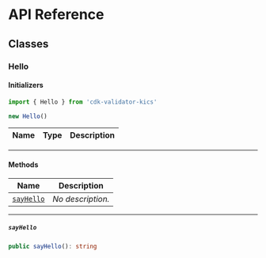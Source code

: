 # API Reference <a name="API Reference" id="api-reference"></a>



## Classes <a name="Classes" id="Classes"></a>

### Hello <a name="Hello" id="cdk-validator-kics.Hello"></a>

#### Initializers <a name="Initializers" id="cdk-validator-kics.Hello.Initializer"></a>

```typescript
import { Hello } from 'cdk-validator-kics'

new Hello()
```

| **Name** | **Type** | **Description** |
| --- | --- | --- |

---

#### Methods <a name="Methods" id="Methods"></a>

| **Name** | **Description** |
| --- | --- |
| <code><a href="#cdk-validator-kics.Hello.sayHello">sayHello</a></code> | *No description.* |

---

##### `sayHello` <a name="sayHello" id="cdk-validator-kics.Hello.sayHello"></a>

```typescript
public sayHello(): string
```






